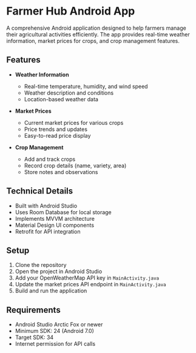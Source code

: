 # Farmer Hub Android App

A comprehensive Android application designed to help farmers manage their agricultural activities efficiently. The app provides real-time weather information, market prices for crops, and crop management features.

## Features

- **Weather Information**
  - Real-time temperature, humidity, and wind speed
  - Weather description and conditions
  - Location-based weather data

- **Market Prices**
  - Current market prices for various crops
  - Price trends and updates
  - Easy-to-read price display

- **Crop Management**
  - Add and track crops
  - Record crop details (name, variety, area)
  - Store notes and observations

## Technical Details

- Built with Android Studio
- Uses Room Database for local storage
- Implements MVVM architecture
- Material Design UI components
- Retrofit for API integration

## Setup

1. Clone the repository
2. Open the project in Android Studio
3. Add your OpenWeatherMap API key in `MainActivity.java`
4. Update the market prices API endpoint in `MainActivity.java`
5. Build and run the application

## Requirements

- Android Studio Arctic Fox or newer
- Minimum SDK: 24 (Android 7.0)
- Target SDK: 34
- Internet permission for API calls
